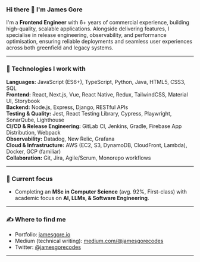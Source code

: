### Hi there 👋 I'm James Gore

I'm a **Frontend Engineer** with 6+ years of commercial experience, building high-quality, scalable applications. Alongside delivering features, I specialise in release engineering, observability, and performance optimisation, ensuring reliable deployments and seamless user experiences across both greenfield and legacy systems.

---

### 🚀 Technologies I work with

**Languages:** JavaScript (ES6+), TypeScript, Python, Java, HTML5, CSS3, SQL  
**Frontend:** React, Next.js, Vue, React Native, Redux, TailwindCSS, Material UI, Storybook  
**Backend:** Node.js, Express, Django, RESTful APIs  
**Testing & Quality:** Jest, React Testing Library, Cypress, Playwright, SonarQube, Lighthouse  
**CI/CD & Release Engineering:** GitLab CI, Jenkins, Gradle, Firebase App Distribution, Webpack  
**Observability:** Datadog, New Relic, Grafana  
**Cloud & Infrastructure:** AWS (EC2, S3, DynamoDB, CloudFront, Lambda), Docker, GCP (familiar)  
**Collaboration:** Git, Jira, Agile/Scrum, Monorepo workflows  

---

### 📌 Current focus
- Completing an **MSc in Computer Science** (avg. 92%, First-class) with academic focus on **AI, LLMs, & Software Engineering**.  

---

### ✍️ Where to find me
- Portfolio: [jamesgore.io](https://jamesgore.io)  
- Medium (technical writing): [medium.com/@jamesgorecodes](https://medium.com/@jamesgorecodes)  
- Twitter: [@jamesgorecodes](https://twitter.com/jamesgorecodes)  

---
